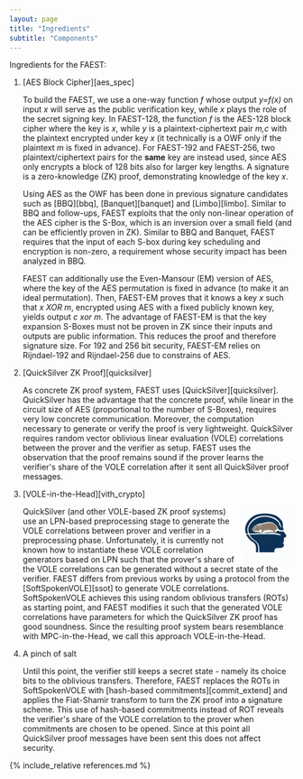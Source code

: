```yaml
---
layout: page
title: "Ingredients"
subtitle: "Components"
---
```


Ingredients for the FAEST:

1. [AES Block Cipher][aes_spec]

	To build the FAEST, we use a one-way function *f* whose output *y=f(x)* on input *x* will serve as the public verification key, while *x* plays the role of the secret signing key. In FAEST-128,  the function *f* is the AES-128 block cipher where the key is *x*, while *y* is a plaintext-ciphertext pair *m,c* with the plaintext  encrypted under key *x* (it technically is  a OWF only if the plaintext *m* is fixed in advance). For FAEST-192 and FAEST-256, two plaintext/ciphertext pairs for the **same** key are instead used, since AES only encrypts a block of 128 bits also for larger key lengths. A signature is a zero-knowledge  (ZK) proof, demonstrating knowledge of the key *x*.

	Using AES as the OWF has been done in previous signature candidates such as [BBQ][bbq], [Banquet][banquet] and [Limbo][limbo]. Similar to BBQ and follow-ups, FAEST exploits that the only non-linear operation of the AES cipher is the S-Box, which is an inversion over a small field (and can be efficiently proven in ZK). Similar to BBQ and Banquet, FAEST requires that the input of each S-box during key scheduling and encryption is non-zero, a requirement whose security impact has been analyzed in BBQ.

	FAEST can additionally use the Even-Mansour (EM) version of AES, where the key of the AES permutation is fixed in advance (to make it an ideal permutation). Then, FAEST-EM proves that it knows a key *x* such that *x XOR m*, encrypted using AES with a fixed publicly known key, yields output *c xor m*. The advantage of FAEST-EM is that the key expansion S-Boxes must not be proven in ZK since their inputs and outputs are public information. This reduces the proof and therefore signature size. For 192 and 256 bit security, FAEST-EM relies on Rijndael-192 and Rijndael-256 due to constrains of AES.

2. [QuickSilver ZK Proof][quicksilver]

	As concrete ZK proof system, FAEST uses [QuickSilver][quicksilver]. QuickSilver has the advantage that the concrete proof, while linear in the circuit size of AES (proportional to the number of S-Boxes), requires very low concrete communication. Moreover, the computation necessary to generate or verify the proof is very lightweight. QuickSilver requires random vector oblivious linear evaluation (VOLE) correlations between the prover and the verifier as setup. FAEST uses the observation that the proof remains sound if the prover learns the verifier's share of the VOLE correlation after it sent all QuickSilver proof messages.

3. [VOLE-in-the-Head][vith_crypto]

	<img src="/assets/vith.png" alt="A vole in the head of a person" style="float:right;width:20%;">
	QuickSilver (and other VOLE-based ZK proof systems) use an LPN-based preprocessing stage to generate the VOLE correlations between prover and verifier in a preprocessing phase. Unfortunately, it is currently not known how to instantiate these VOLE correlation generators based on LPN such that the prover's share of the VOLE correlations can be generated without a secret state of the verifier. FAEST differs from previous works by using a protocol from the [SoftSpokenVOLE][ssot] to generate VOLE correlations. SoftSpokenVOLE achieves this using random oblivious transfers (ROTs) as starting point, and FAEST  modifies it such that the generated VOLE correlations have parameters for which the QuickSilver ZK proof has good soundness. Since the resulting proof system bears resemblance with MPC-in-the-Head, we call this approach VOLE-in-the-Head.

4. A pinch of salt

	Until this point, the verifier still keeps a secret state - namely its choice bits to the oblivious transfers. Therefore, FAEST replaces the ROTs in SoftSpokenVOLE with [hash-based commitments][commit_extend] and applies the Fiat-Shamir transform to turn the ZK proof into a signature scheme. This use of hash-based commitments instead of ROT reveals the verifier's share of the VOLE correlation to the prover when commitments are chosen to be opened. Since at this point all QuickSilver proof messages have been sent this does not affect security.

{% include_relative references.md %}
